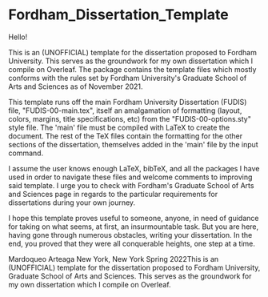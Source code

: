# Fordham_Dissertation_Template

Hello!

This is an (UNOFFICIAL) template for the dissertation proposed to Fordham University. This serves as the groundwork for my own dissertation which I compile on Overleaf. The package contains the template files which mostly conforms with the rules set by Fordham University's Graduate School of Arts and Sciences as of November 2021.

This template runs off the main Fordham University Dissertation (FUDIS) file, "FUDIS-00-main.tex", itself an amalgamation of  formatting (layout, colors, margins, title specifications, etc) from the "FUDIS-00-options.sty" style file. The 'main' file must be compiled with LaTeX to create the document. The rest of the TeX files contain the formatting for the other sections of the dissertation, themselves added in the 'main' file by the input command. 

I assume the user knows enough LaTeX, bibTeX, and all the packages I have used in order to navigate these files and welcome comments to improving said template. I urge you to check with Fordham's Graduate School of Arts and Sciences page in regards to the particular requirements for dissertations during your own journey. 

I hope this template proves useful to someone, anyone, in need of guidance for taking on what seems, at first, an insurmountable task. But you are here, having gone through numerous obstacles, writing your dissertation. In the end, you proved that they were all conquerable heights, one step at a time. 

Mardoqueo Arteaga
New York, New York
Spring 2022This is an (UNOFFICIAL) template for the dissertation proposed to Fordham University, Graduate School of Arts and Sciences. This serves as the groundwork for my own dissertation which I compile on Overleaf. 
